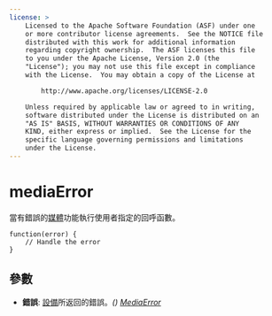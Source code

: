 ```yaml
---
license: >
    Licensed to the Apache Software Foundation (ASF) under one
    or more contributor license agreements.  See the NOTICE file
    distributed with this work for additional information
    regarding copyright ownership.  The ASF licenses this file
    to you under the Apache License, Version 2.0 (the
    "License"); you may not use this file except in compliance
    with the License.  You may obtain a copy of the License at

        http://www.apache.org/licenses/LICENSE-2.0

    Unless required by applicable law or agreed to in writing,
    software distributed under the License is distributed on an
    "AS IS" BASIS, WITHOUT WARRANTIES OR CONDITIONS OF ANY
    KIND, either express or implied.  See the License for the
    specific language governing permissions and limitations
    under the License.
---
```


# mediaError

當有錯誤的<a href="../media.html">媒體</a>功能執行使用者指定的回呼函數。

    function(error) {
        // Handle the error
    }
    

## 參數

*   **錯誤**: <a href="../../device/device.html">設備</a>所返回的錯誤。*() <a href="../MediaError/mediaError.html">MediaError</a>*